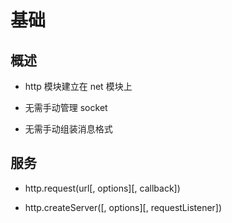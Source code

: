 # 基础

## 概述

  - http 模块建立在 net 模块上

  - 无需手动管理 socket

  - 无需手动组装消息格式

## 服务

  - http.request(url\[, options]\[, callback])

  - http.createServer(\[, options]\[, requestListener])
